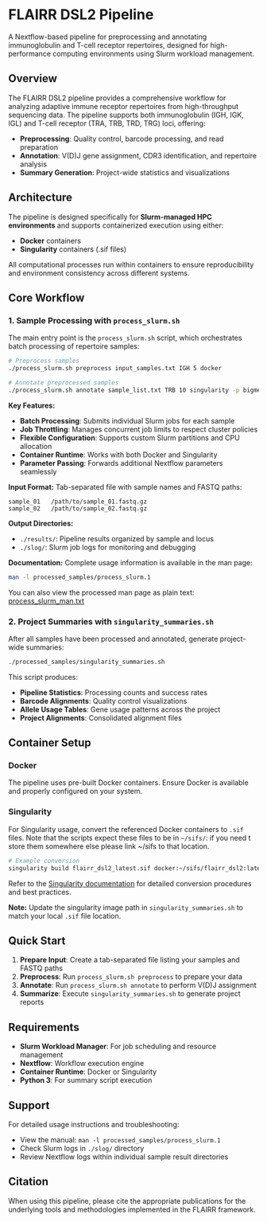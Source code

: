 # FLAIRR DSL2 Pipeline

A Nextflow-based pipeline for preprocessing and annotating immunoglobulin and T-cell receptor repertoires, designed for high-performance computing environments using Slurm workload management.

## Overview

The FLAIRR DSL2 pipeline provides a comprehensive workflow for analyzing adaptive immune receptor repertoires from high-throughput sequencing data. The pipeline supports both immunoglobulin (IGH, IGK, IGL) and T-cell receptor (TRA, TRB, TRD, TRG) loci, offering:

- **Preprocessing**: Quality control, barcode processing, and read preparation
- **Annotation**: V(D)J gene assignment, CDR3 identification, and repertoire analysis
- **Summary Generation**: Project-wide statistics and visualizations

## Architecture

The pipeline is designed specifically for **Slurm-managed HPC environments** and supports containerized execution using either:
- **Docker** containers
- **Singularity** containers (.sif files)

All computational processes run within containers to ensure reproducibility and environment consistency across different systems.

## Core Workflow

### 1. Sample Processing with `process_slurm.sh`

The main entry point is the `process_slurm.sh` script, which orchestrates batch processing of repertoire samples:

```bash
# Preprocess samples
./process_slurm.sh preprocess input_samples.txt IGH 5 docker

# Annotate preprocessed samples  
./process_slurm.sh annotate sample_list.txt TRB 10 singularity -p bigmem
```

**Key Features:**
- **Batch Processing**: Submits individual Slurm jobs for each sample
- **Job Throttling**: Manages concurrent job limits to respect cluster policies
- **Flexible Configuration**: Supports custom Slurm partitions and CPU allocation
- **Container Runtime**: Works with both Docker and Singularity
- **Parameter Passing**: Forwards additional Nextflow parameters seamlessly

**Input Format:**
Tab-separated file with sample names and FASTQ paths:
```
sample_01	/path/to/sample_01.fastq.gz
sample_02	/path/to/sample_02.fastq.gz
```

**Output Directories:**
- `./results/`: Pipeline results organized by sample and locus
- `./slog/`: Slurm job logs for monitoring and debugging

**Documentation:**
Complete usage information is available in the man page:
```bash
man -l processed_samples/process_slurm.1
```

You can also view the processed man page as plain text: [process_slurm_man.txt](processed_samples/process_slurm_man.txt)

### 2. Project Summaries with `singularity_summaries.sh`

After all samples have been processed and annotated, generate project-wide summaries:

```bash
./processed_samples/singularity_summaries.sh
```

This script produces:
- **Pipeline Statistics**: Processing counts and success rates
- **Barcode Alignments**: Quality control visualizations  
- **Allele Usage Tables**: Gene usage patterns across the project
- **Project Alignments**: Consolidated alignment files

## Container Setup

### Docker
The pipeline uses pre-built Docker containers. Ensure Docker is available and properly configured on your system.

### Singularity
For Singularity usage, convert the referenced Docker containers to `.sif` files. Note that the scripts expect these files to be in `~/sifs/`: if you need t store them somewhere else please link ~/sifs to that location. 

```bash
# Example conversion
singularity build flairr_dsl2_latest.sif docker:~/sifs/flairr_dsl2:latest
```

Refer to the [Singularity documentation](https://docs.sylabs.io/guides/latest/user-guide/) for detailed conversion procedures and best practices.

**Note:** Update the singularity image path in `singularity_summaries.sh` to match your local `.sif` file location.

## Quick Start

1. **Prepare Input**: Create a tab-separated file listing your samples and FASTQ paths
2. **Preprocess**: Run `process_slurm.sh preprocess` to prepare your data
3. **Annotate**: Run `process_slurm.sh annotate` to perform V(D)J assignment
4. **Summarize**: Execute `singularity_summaries.sh` to generate project reports

## Requirements

- **Slurm Workload Manager**: For job scheduling and resource management
- **Nextflow**: Workflow execution engine
- **Container Runtime**: Docker or Singularity
- **Python 3**: For summary script execution

## Support

For detailed usage instructions and troubleshooting:
- View the manual: `man -l processed_samples/process_slurm.1`
- Check Slurm logs in `./slog/` directory
- Review Nextflow logs within individual sample result directories

## Citation

When using this pipeline, please cite the appropriate publications for the underlying tools and methodologies implemented in the FLAIRR framework.

